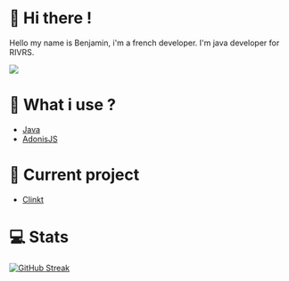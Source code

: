 # 👋 Hi there !
Hello my name is Benjamin, i'm a french developer.
I'm java developer for RIVRS.

![](https://komarev.com/ghpvc/?username=NewZAZ&color=green&label=Viewers&style=flat-square)

# 🚀 What i use ?
- [Java](https://docs.oracle.com/javase/8/docs/api/)
- [AdonisJS](https://adonisjs.com/)

# 🎩 Current project

- [Clinkt](https://github.com/clinkt-me)

# 💻 Stats

[![GitHub Streak](https://streak-stats.demolab.com?user=NewZAZ&theme=dark)](https://git.io/streak-stats)
